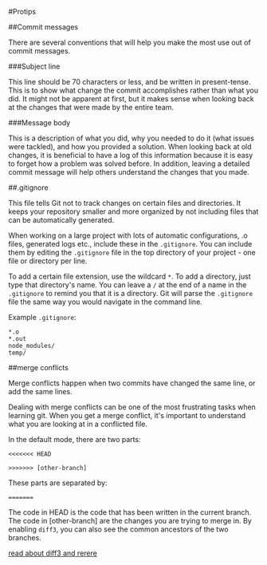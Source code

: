 #Protips

##Commit messages

There are several conventions that will help you make the most use out of commit
messages.

###Subject line

This line should be 70 characters or less, and be written in present-tense.
This is to show what change the commit accomplishes rather than what you did.
It might not be apparent at first, but it makes sense when looking back at the
changes that were made by the entire team.

###Message body

This is a description of what you did, why you needed to do it (what issues were
tackled), and how you provided a solution.  When looking back at old changes, it
is beneficial to have a log of this information because it is easy to forget how
a problem was solved before.  In addition, leaving a detailed commit message
will help others understand the changes that you made.

##.gitignore

This file tells Git not to track changes on certain files and directories.  It
keeps your repository smaller and more organized by not including files that can
be automatically generated.

When working on a large project with lots of automatic configurations, .o files,
generated logs etc., include these in the `.gitignore`.  You can include them by
editing the `.gitignore` file in the top directory of your project - one file or
directory per line.

To add a certain file extension, use the wildcard `*`.
To add a directory, just type that directory's name. You can leave a `/` at the
end of a name in the `.gitignore` to remind you that it is a directory.
Git will parse the `.gitignore` file the same way you would navigate in the
command line.

Example `.gitignore`:
```
*.o
*.out
node_modules/
temp/
```

##merge conflicts

Merge conflicts happen when two commits have changed the same line, or add the
same lines.

Dealing with merge conflicts can be one of the most frustrating tasks when
learning git.  When you get a merge conflict, it's important to understand what
you are looking at in a conflicted file.

In the default mode, there are two parts:

`<<<<<<< HEAD`

`>>>>>>> [other-branch]`

These parts are separated by:

`=======`

The code in HEAD is the code that has been written in the current branch.  The
code in [other-branch] are the changes you are trying to merge in.  By enabling
`diff3`, you can also see the common ancestors of the two branches.

[read about diff3 and
rerere](http://psung.blogspot.com/2011/02/reducing-merge-headaches-git-meets.html)
